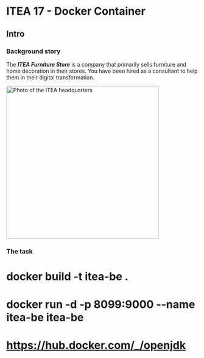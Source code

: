# ITEA 17 - Docker Container

## Intro

### Background story

The ***ITEA Furniture Store*** is a company that primarily sells furniture
and home decoration in their stores. You have been hired as a consultant to
help them in their digital transformation.

<img src="assets/images/ITEA.jpg" width="400" alt="Photo of the ITEA headquarters" />

### The task

# docker build -t itea-be .
# docker run -d -p 8099:9000 --name itea-be itea-be
# https://hub.docker.com/_/openjdk
